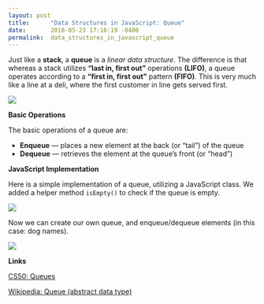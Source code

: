 ```yaml
---
layout: post
title:      "Data Structures in JavaScript: Queue"
date:       2018-05-23 17:16:19 -0400
permalink:  data_structures_in_javascript_queue
---
```



Just like a **stack**, a **queue** is a *linear data structure*. The difference is that whereas a stack utilizes **“last in, first out”** operations **(LIFO)**, a queue operates according to a **“first in, first out”** pattern **(FIFO)**. This is very much like a line at a deli, where the first customer in line gets served first.

![](https://i.imgur.com/inZdxwD.png)

**Basic Operations**

The basic operations of a queue are:

* **Enqueue** — places a new element at the back (or “tail”) of the queue
* **Dequeue** — retrieves the element at the queue’s front (or “head”)

**JavaScript Implementation**

Here is a simple implementation of a queue, utilizing a JavaScript class. We added a helper method `isEmpty()` to check if the queue is empty. 

![](https://i.imgur.com/n5houTs.png)

Now we can create our own queue, and enqueue/dequeue elements (in this case: dog names).

![](https://i.imgur.com/zL7njN8.png)

**Links**

[CS50: Queues](https://study.cs50.net/queues)

[Wikipedia: Queue (abstract data type)](https://en.wikipedia.org/wiki/Queue_(abstract_data_type))
